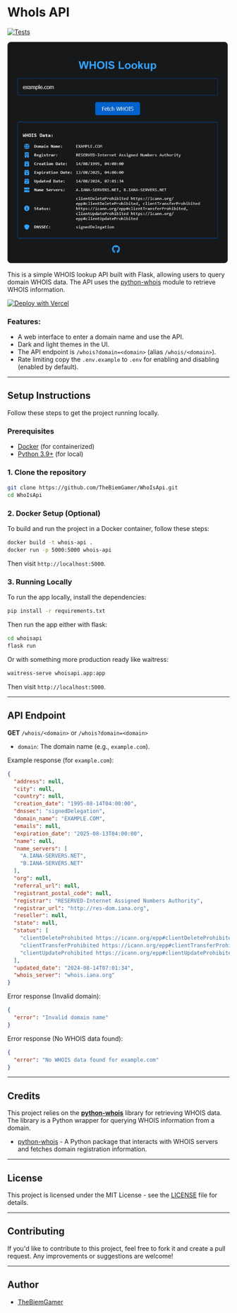 # WhoIs API

[![Tests](https://github.com/TheBiemGamer/WhoIsApi/actions/workflows/test.yml/badge.svg)](https://github.com/TheBiemGamer/WhoIsApi/actions/workflows/test.yml)

<img src="/assets/WhoIs.png" alt="WhoIs API" width="500">

This is a simple WHOIS lookup API built with Flask, allowing users to query domain WHOIS data. The API uses the [python-whois](https://pypi.org/project/python-whois/) module to retrieve WHOIS information.

[![Deploy with Vercel](https://vercel.com/button)](https://vercel.com/new/clone?repository-url=https%3A%2F%2Fgithub.com%2FTheBiemGamer%2FWhoIsApi)

### Features:
- A web interface to enter a domain name and use the API.
- Dark and light themes in the UI.
- The API endpoint is `/whois?domain=<domain>` (alias `/whois/<domain>`).
- Rate limiting copy the `.env.example` to `.env` for enabling and disabling (enabled by default).

---

## Setup Instructions

Follow these steps to get the project running locally.

### Prerequisites
- [Docker](https://www.docker.com/) (for containerized)
- [Python 3.9+](https://www.python.org/) (for local)

### 1. Clone the repository

```bash
git clone https://github.com/TheBiemGamer/WhoIsApi.git
cd WhoIsApi
```

### 2. Docker Setup (Optional)

To build and run the project in a Docker container, follow these steps:

```bash
docker build -t whois-api .
docker run -p 5000:5000 whois-api
```

Then visit `http://localhost:5000`.

### 3. Running Locally

To run the app locally, install the dependencies:

```bash
pip install -r requirements.txt
```

Then run the app either with flask:

```bash
cd whoisapi
flask run
```

Or with something more production ready like waitress:

```bash
waitress-serve whoisapi.app:app
```

Then visit `http://localhost:5000`.

---

## API Endpoint

**GET** `/whois/<domain>` or `/whois?domain=<domain>`

- `domain`: The domain name (e.g., `example.com`).

Example response (for `example.com`):

```json
{
  "address": null,
  "city": null,
  "country": null,
  "creation_date": "1995-08-14T04:00:00",
  "dnssec": "signedDelegation",
  "domain_name": "EXAMPLE.COM",
  "emails": null,
  "expiration_date": "2025-08-13T04:00:00",
  "name": null,
  "name_servers": [
    "A.IANA-SERVERS.NET",
    "B.IANA-SERVERS.NET"
  ],
  "org": null,
  "referral_url": null,
  "registrant_postal_code": null,
  "registrar": "RESERVED-Internet Assigned Numbers Authority",
  "registrar_url": "http://res-dom.iana.org",
  "reseller": null,
  "state": null,
  "status": [
    "clientDeleteProhibited https://icann.org/epp#clientDeleteProhibited",
    "clientTransferProhibited https://icann.org/epp#clientTransferProhibited",
    "clientUpdateProhibited https://icann.org/epp#clientUpdateProhibited"
  ],
  "updated_date": "2024-08-14T07:01:34",
  "whois_server": "whois.iana.org"
}
```

Error response (Invalid domain):

```json
{
  "error": "Invalid domain name"
}
```

Error response (No WHOIS data found):

```json
{
  "error": "No WHOIS data found for example.com"
}
```

---

## Credits

This project relies on the **[python-whois](https://pypi.org/project/python-whois/)** library for retrieving WHOIS data. The library is a Python wrapper for querying WHOIS information from a domain.

- [python-whois](https://pypi.org/project/python-whois/) - A Python package that interacts with WHOIS servers and fetches domain registration information.

---

## License

This project is licensed under the MIT License - see the [LICENSE](LICENSE) file for details.

---

## Contributing

If you'd like to contribute to this project, feel free to fork it and create a pull request. Any improvements or suggestions are welcome!

---

## Author

- [TheBiemGamer](https://github.com/TheBiemGamer)
